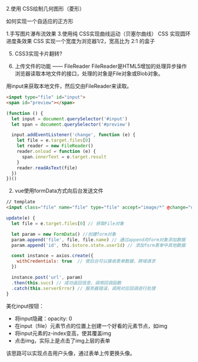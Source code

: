2.使用 CSS绘制几何图形（菱形）

如何实现一个自适应的正方形

1.手写图片瀑布流效果
3.使用纯 CSS实现曲线运动（贝塞尔曲线）
CSS 实现圆环进度条效果
CSS 实现一个宽度为浏览器1/2，宽高比为 2:1 的盒子

5. CSS3实现卡片翻转?

1. 上传文件的功能 —— FileReader
FileReader是HTML5增加的处理异步操作浏览器读取本地文件的接口，处理的对象是File对象或Blob对象。

用input来获取本地文件，然后交由FileReader来读取。

```html
<input type="file" id="input">
<span id="preview"></span>
```

```javascript
(function () {
  let input = document.querySelector('#input')
  let span = document.querySelector('#preview')

  input.addEventListener('change', function (e) {
    let file = e.target.files[0]
    let reader = new FileReader()
    reader.onload = function (e) {
      span.innerText = e.target.result
    }
    reader.readAsText(file)
  })
})()
```

2. vue使用formData方式向后台发送文件
```html
// template
<input class="file" name="file" type="file" accept="image/*" @change="update">
```
```javascript
update(e) {
  let file = e.target.files[0] // 获取File对象

  let param = new FormData() //创建form对象
  param.append('file', file, file.name) // 通过append向form对象添加数据
  param.append('id', thi.$store.state.userId) // 添加form表单中其他数据

  const instance = axios.create({
    withCredentials: true  // 使后台可以接收表单数据，跨域请求
  })

  instance.post('url', param)
  .then(this.succ) // 成功返回信息，调用回调函数
  .catch(this.serverError) // 服务器错误，调用对应回调进行处理
}
```

美化input按钮：
- 将input隐藏：opacity: 0
- 在input（file）元素节点的位置上创建一个好看的元素节点，如img
- 将input元素的z-index变高，使其覆盖img
- 点击img，实际上是点击了img上层的表单

该思路可以实现点击用户头像，通过表单上传更换头像。








